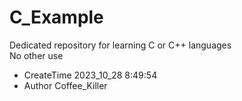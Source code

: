 # C_Example

Dedicated repository for learning C or C++ languages   
No other use

- CreateTime 2023_10_28 8:49:54
- Author Coffee_Killer